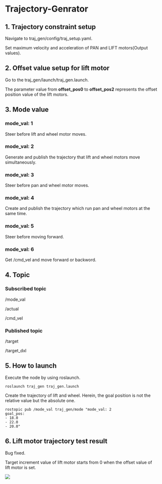# Trajectory-Genrator

## 1. Trajectory constraint setup
Navigate to traj_gen/config/traj_setup.yaml.

Set maximum velocity and acceleration of PAN and LIFT motors(Output values).

## 2. Offset value setup for lift motor
Go to the traj_gen/launch/traj_gen.launch.

The parameter value from **offset_pos0** to **offset_pos2** represents 
the offset position value of the lift motors.

## 3. Mode value

### mode_val: 1
Steer before lift and wheel motor moves.

### mode_val: 2
Generate and publish the trajectory that lift and wheel motors move simultaneously.

### mode_val: 3
Steer before pan and wheel motor moves.

### mode_val: 4
Create and publish the trajectory which run pan and wheel motors at the same time.

### mode_val: 5
Steer before moving forward.

### mode_val: 6
Get /cmd_vel and move forward or backword.

## 4. Topic

### Subscribed topic

/mode_val

/actual

/cmd_vel

### Published topic

/target

/target_dxl


## 5. How to launch

Execute the node by using roslaunch.

```
roslaunch traj_gen traj_gen.launch 
```

Create the trajectory of lift and wheel.
Herein, the goal position is not the relative value but the absolute one.

```
rostopic pub /mode_val traj_gen/mode "mode_val: 2 
goal_pos:
- 18.0
- 22.0
- 20.0"
```

## 6. Lift motor trajectory test result

Bug fixed.

Target increment value of lift motor starts from 0 when the offset value of lift motor is set. 

<image src="figures/lift_motor_test.png">
